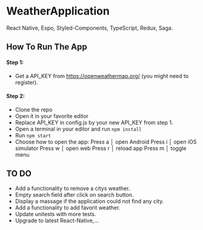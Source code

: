 # WeatherApplication

React Native, Expo, Styled-Components, TypeScript, Redux, Saga.


## How To Run The App

#### Step 1:
- Get a API_KEY from https://openweathermap.org/ (you might need to register).

#### Step 2:
- Clone the repo
- Open it in your favorite editor
- Replace API_KEY in config.js by your new API_KEY from step 1.
- Open a terminal in your editor and run `npm install`
- Run `npm start`
- Choose how to open the app:
  Press a │ open Android
  Press i │ open iOS simulator
  Press w │ open web
  Press r │ reload app
  Press m │ toggle menu



## TO DO 
- Add a functionality to remove a citys weather.
- Empty search field after click on search button.
- Display a massage if the application could not find any city.
- Add a functionality to add favorit weather.
- Update unitests with more tests.
- Upgrade to latest React-Native,...
